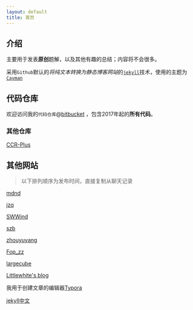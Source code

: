 ```yaml
---
layout: default
title: 首页
---
```


## 介绍

主要用于发表**原创**题解，以及其他有趣的总结；内容将不会很多。

采用`Github`默认的*将纯文本转换为静态博客网站*的[`jekyll`][jekyll]技术，使用的主题为[`Cayman`](https://github.com/pages-themes/cayman)

## 代码仓库

欢迎访问我的`代码仓库`@[bitbucket](https://bitbucket.org/zhzh2001/learning) ，包含2017年起的**所有代码**。

### 其他仓库

[CCR-Plus](https://github.com/sxyzccr/CCR-Plus)

## 其他网站

> 以下排列顺序为发布时间，直接复制从聊天记录

[mdnd](http://blog.csdn.net/mdnd1234)

[jzq](http://blog.csdn.net/jzq233jzq)

[SWWind](https://swwind.github.io)

[szb](https://shenzhebei.github.io)

[zhouyuyang](http://blog.csdn.net/zhouyuyang233)

[Fop_zz](http://blog.csdn.net/fop_zz)

[largecube](http://blog.csdn.net/largecub233)

[Littlewhite's blog](https://liangziqi.github.io/)

我用于创建文章的编辑器[Typora](https://typora.io/)

[jekyll中文][jekyll]

[jekyll]:http://jekyllcn.com/

